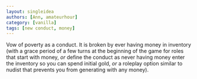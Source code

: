 ```yaml
---
layout: singleidea
authors: [Ann, amateurhour]
category: [vanilla]
tags: [new conduct, money]
---
```

Vow of poverty as a conduct. It is broken by ever having money in inventory
(with a grace period of a few turns at the beginning of the game for roles that
start with money, _or_ define the conduct as never having money enter the
inventory so you can spend initial gold, _or_ a roleplay option similar to
nudist that prevents you from generating with any money).
